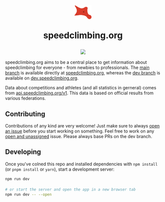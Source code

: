 <h1 align="center">
    <img src="https://github.com/speedclimbing/website/blob/dev/static/favicon.png?raw=true" height="45px"/>
    <p>speedclimbing.org</p>
</h1>

<p align="center">
    <a href="https://codeclimate.com/github/speedclimbing/website/maintainability">
        <img src="https://api.codeclimate.com/v1/badges/a05c0a1ffdfbe3ad38b4/maintainability" />
    </a>
</p>

speedclimbing.org aims to be a central place to get information about speedclimbing for everyone - from newbies to professionals.
The [main branch](https://github.com/speedclimbing/website/tree/main) is available directly at [speedclimbing.org](https://speedclimbing.org), whereas the [dev branch](https://github.com/speedclimbing/website/tree/dev) is available on [dev.speedclimbing.org](https://dev.speedclimbing.org).

Data about competitions and athletes (and all statistics in gerneral) comes from [api.speedclimbing.org/v1](https://api.speedclimbing.org/v1). This data is based on official results from various federations.

## Contributing

Contributions of any kind are very welcome! Just make sure to always [open an issue](https://github.com/speedclimbing/website/issues) before you start working on something. Feel free to work on any [open and unassigned](https://github.com/speedclimbing/website/issues?q=is%3Aissue+is%3Aopen+no%3Aassignee) issue.
Please always base PRs on the dev branch.

## Developing

Once you've colned this repo and installed dependencies with `npm install` (or `pnpm install` or `yarn`), start a development server:

```bash
npm run dev

# or start the server and open the app in a new browser tab
npm run dev -- --open
```
